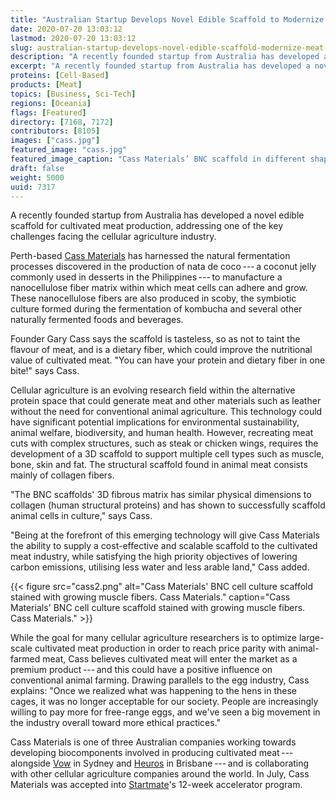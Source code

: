 ```yaml
---
title: "Australian Startup Develops Novel Edible Scaffold to Modernize Meat Production"
date: 2020-07-20 13:03:12
lastmod: 2020-07-20 13:03:12
slug: australian-startup-develops-novel-edible-scaffold-modernize-meat-production
description: "A recently founded startup from Australia has developed a novel edible scaffold for cultivated meat production, addressing one of the key challenges facing the cellular agriculture industry. Perth-based Cass Materials has harnessed the natural fermentation processes discovered in the production of nata de coco — a coconut jelly commonly used in desserts in the Philippines — to manufacture a nanocellulose fiber matrix within which meat cells can adhere and grow."
excerpt: "A recently founded startup from Australia has developed a novel edible scaffold for cultivated meat production, addressing one of the key challenges facing the cellular agriculture industry. Perth-based Cass Materials has harnessed the natural fermentation processes discovered in the production of nata de coco — a coconut jelly commonly used in desserts in the Philippines — to manufacture a nanocellulose fiber matrix within which meat cells can adhere and grow."
proteins: [Cell-Based]
products: [Meat]
topics: [Business, Sci-Tech]
regions: [Oceania]
flags: [Featured]
directory: [7168, 7172]
contributors: [8105]
images: ["cass.jpg"]
featured_image: "cass.jpg"
featured_image_caption: "Cass Materials’ BNC scaffold in different shapes and sizes. Cass Materials."
draft: false
weight: 5000
uuid: 7317
---
```

A recently founded startup from Australia has developed a novel edible
scaffold for cultivated meat production, addressing one of the key
challenges facing the cellular agriculture industry.

Perth-based [Cass Materials](/directory/cass-materials) has harnessed
the natural fermentation processes discovered in the production of nata
de coco --- a coconut jelly commonly used in desserts in the
Philippines --- to manufacture a nanocellulose fiber matrix within which
meat cells can adhere and grow. These nanocellulose fibers are also
produced in scoby, the symbiotic culture formed during the fermentation
of kombucha and several other naturally fermented foods and beverages.

Founder Gary Cass says the scaffold is tasteless, so as not to taint the
flavour of meat, and is a dietary fiber, which could improve the
nutritional value of cultivated meat. "You can have your protein and
dietary fiber in one bite!" says Cass.

Cellular agriculture is an evolving research field within the
alternative protein space that could generate meat and other materials
such as leather without the need for conventional animal agriculture.
This technology could have significant potential implications for
environmental sustainability, animal welfare, biodiversity, and human
health. However, recreating meat cuts with complex structures, such as
steak or chicken wings, requires the development of a 3D scaffold to
support multiple cell types such as muscle, bone, skin and fat. The
structural scaffold found in animal meat consists mainly of
collagen fibers.

"The BNC scaffolds' 3D fibrous matrix has similar physical dimensions to
collagen (human structural proteins) and has shown to successfully
scaffold animal cells in culture," says Cass.

"Being at the forefront of this emerging technology will give Cass
Materials the ability to supply a cost-effective and scalable scaffold
to the cultivated meat industry, while satisfying the high priority
objectives of lowering carbon emissions, utilising less water and less
arable land," Cass added.

{{< figure src="cass2.png" alt="Cass Materials' BNC cell culture scaffold stained with growing muscle fibers. Cass Materials." caption="Cass Materials' BNC cell culture scaffold stained with growing muscle fibers. Cass Materials." >}}

While the goal for many cellular agriculture researchers is to optimize
large-scale cultivated meat production in order to reach price parity
with animal-farmed meat, Cass believes cultivated meat will enter the
market as a premium product --- and this could have a positive influence
on conventional animal farming. Drawing parallels to the egg industry,
Cass explains: "Once we realized what was happening to the hens in these
cages, it was no longer acceptable for our society. People are
increasingly willing to pay more for free-range eggs, and we've seen a
big movement in the industry overall toward more ethical practices."

Cass Materials is one of three Australian companies working towards
developing biocomponents involved in producing cultivated
meat --- alongside [Vow](/directory/vow-food) in Sydney and
[Heuros](/directory/heuros) in Brisbane --- and is collaborating with
other cellular agriculture companies around the world. In July, Cass
Materials was accepted into [Startmate](/directory/startmate)'s 12-week
accelerator program.
